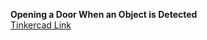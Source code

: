 **Opening a Door When an Object is Detected**  
   [Tinkercad Link](https://www.tinkercad.com/things/gst5AX8eDwD-opening-a-door-when-an-object-is-detected?sharecode=qioUKvUCZz5FJDsVl4gKkwEdNKwkyc5iSiGlTbenxPQ)  
